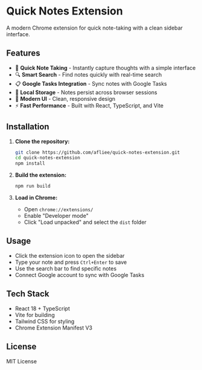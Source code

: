 # Quick Notes Extension

A modern Chrome extension for quick note-taking with a clean sidebar interface.

## Features

- 📝 **Quick Note Taking** - Instantly capture thoughts with a simple interface
- 🔍 **Smart Search** - Find notes quickly with real-time search
- 📋 **Google Tasks Integration** - Sync notes with Google Tasks
- 💾 **Local Storage** - Notes persist across browser sessions
- 🎨 **Modern UI** - Clean, responsive design
- ⚡ **Fast Performance** - Built with React, TypeScript, and Vite

## Installation

1. **Clone the repository:**
   ```bash
   git clone https://github.com/afliee/quick-notes-extension.git
   cd quick-notes-extension
   npm install
   ```

2. **Build the extension:**
   ```bash
   npm run build
   ```

3. **Load in Chrome:**
   - Open `chrome://extensions/`
   - Enable "Developer mode"
   - Click "Load unpacked" and select the `dist` folder

## Usage

- Click the extension icon to open the sidebar
- Type your note and press `Ctrl+Enter` to save
- Use the search bar to find specific notes
- Connect Google account to sync with Google Tasks

## Tech Stack

- React 18 + TypeScript
- Vite for building
- Tailwind CSS for styling
- Chrome Extension Manifest V3

## License

MIT License 